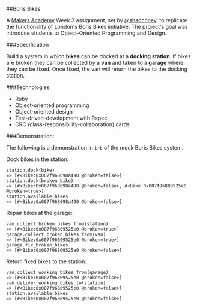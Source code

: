 ##Boris Bikes

A [Makers Academy](https://github.com/makersacademy) Week 3 assignment, set by [@shadchnev](https://github.com/shadchnev), to replicate the functionality of London's Boris Bikes initiative. The project's goal was introduce students to Object-Oriented Programming and Design.

###Specification

Build a system in which **bikes** can be docked at a **docking station**. If bikes are broken they can be collected by a **van** and taken to a **garage** where they can be fixed. Once fixed, the van will return the bikes to the docking station.

###Technologies:
* Ruby
* Object-oriented programming
* Object-oriented design
* Test-driven-development with Rspec
* CRC (class-responsibility-collaboration) cards

###Demonstration:

The following is a demonstration in ````irb```` of the mock Boris Bikes system.

Dock bikes in the station:

````
station.dock(bike)
=> [#<Bike:0x007f968098a490 @broken=false>]
station.dock(broken_bike)
=> [#<Bike:0x007f968098a490 @broken=false>, #<Bike:0x007f96809525e0 @broken=true>]
station.available_bikes
=> [#<Bike:0x007f968098a490 @broken=false>]
````

Repair bikes at the garage:

````
van.collect_broken_bikes_from(station)
=> [#<Bike:0x007f96809525e0 @broken=true>]
garage.collect_broken_bikes_from(van)
=> [#<Bike:0x007f96809525e0 @broken=true>]
garage.fix_broken_bikes
=> [#<Bike:0x007f96809525e0 @broken=false>]
````

Return fixed bikes to the station:

````
van.collect_working_bikes_from(garage)
=> [#<Bike:0x007f96809525e0 @broken=false>]
van.deliver_working_bikes_to(station)
=> [#<Bike:0x007f96809525e0 @broken=false>]
station.available_bikes
=> [#<Bike:0x007f96809525e0 @broken=false>]
````
